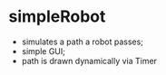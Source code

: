 # simpleRobot

  - simulates a path a robot passes;
  - simple GUI;
  - path is drawn dynamically via Timer
